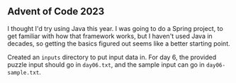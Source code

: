 ## Advent of Code 2023

I thought I'd try using Java this year. I was going to do a Spring project, to get familiar with how that framework works, but I haven't used Java in decades, so getting the basics figured out seems like a better starting point.

Created an `inputs` directory to put input data in. For day 6, the provided puzzle input should go in `day06.txt`, and the sample input can go in `day06-sample.txt`.
